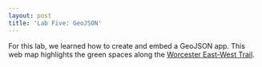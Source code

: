 ```yaml
---
layout: post
title: 'Lab Five: GeoJSON'
---
```


For this lab, we learned how to create and embed a GeoJSON app. This web map highlights the green spaces along the [Worcester East-West Trail](https://www.parkspirit.org/the-eastwest-trail).

<script src="https://gist.github.com/priscillaahn/2984a90a949ece81612133c01d6c4bb3.js"></script>
